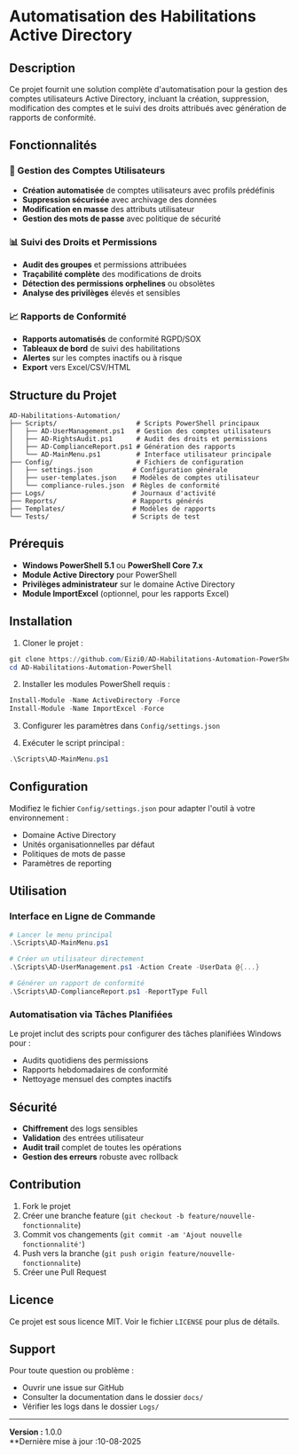 # Automatisation des Habilitations Active Directory

## Description
Ce projet fournit une solution complète d'automatisation pour la gestion des comptes utilisateurs Active Directory, incluant la création, suppression, modification des comptes et le suivi des droits attribués avec génération de rapports de conformité.

## Fonctionnalités

### 🔧 Gestion des Comptes Utilisateurs
- **Création automatisée** de comptes utilisateurs avec profils prédéfinis
- **Suppression sécurisée** avec archivage des données
- **Modification en masse** des attributs utilisateur
- **Gestion des mots de passe** avec politique de sécurité

### 📊 Suivi des Droits et Permissions
- **Audit des groupes** et permissions attribuées
- **Traçabilité complète** des modifications de droits
- **Détection des permissions orphelines** ou obsolètes
- **Analyse des privilèges** élevés et sensibles

### 📈 Rapports de Conformité
- **Rapports automatisés** de conformité RGPD/SOX
- **Tableaux de bord** de suivi des habilitations
- **Alertes** sur les comptes inactifs ou à risque
- **Export** vers Excel/CSV/HTML

## Structure du Projet

```
AD-Habilitations-Automation/
├── Scripts/                    # Scripts PowerShell principaux
│   ├── AD-UserManagement.ps1   # Gestion des comptes utilisateurs
│   ├── AD-RightsAudit.ps1      # Audit des droits et permissions
│   ├── AD-ComplianceReport.ps1 # Génération des rapports
│   └── AD-MainMenu.ps1         # Interface utilisateur principale
├── Config/                     # Fichiers de configuration
│   ├── settings.json          # Configuration générale
│   ├── user-templates.json    # Modèles de comptes utilisateur
│   └── compliance-rules.json  # Règles de conformité
├── Logs/                      # Journaux d'activité
├── Reports/                   # Rapports générés
├── Templates/                 # Modèles de rapports
└── Tests/                     # Scripts de test
```

## Prérequis

- **Windows PowerShell 5.1** ou **PowerShell Core 7.x**
- **Module Active Directory** pour PowerShell
- **Privilèges administrateur** sur le domaine Active Directory
- **Module ImportExcel** (optionnel, pour les rapports Excel)

## Installation

1. Cloner le projet :
```powershell
git clone https://github.com/Eizi0/AD-Habilitations-Automation-PowerShell.git
cd AD-Habilitations-Automation-PowerShell
```

2. Installer les modules PowerShell requis :
```powershell
Install-Module -Name ActiveDirectory -Force
Install-Module -Name ImportExcel -Force
```

3. Configurer les paramètres dans `Config/settings.json`

4. Exécuter le script principal :
```powershell
.\Scripts\AD-MainMenu.ps1
```

## Configuration

Modifiez le fichier `Config/settings.json` pour adapter l'outil à votre environnement :
- Domaine Active Directory
- Unités organisationnelles par défaut
- Politiques de mots de passe
- Paramètres de reporting

## Utilisation

### Interface en Ligne de Commande
```powershell
# Lancer le menu principal
.\Scripts\AD-MainMenu.ps1

# Créer un utilisateur directement
.\Scripts\AD-UserManagement.ps1 -Action Create -UserData @{...}

# Générer un rapport de conformité
.\Scripts\AD-ComplianceReport.ps1 -ReportType Full
```

### Automatisation via Tâches Planifiées
Le projet inclut des scripts pour configurer des tâches planifiées Windows pour :
- Audits quotidiens des permissions
- Rapports hebdomadaires de conformité
- Nettoyage mensuel des comptes inactifs

## Sécurité

- **Chiffrement** des logs sensibles
- **Validation** des entrées utilisateur
- **Audit trail** complet de toutes les opérations
- **Gestion des erreurs** robuste avec rollback

## Contribution

1. Fork le projet
2. Créer une branche feature (`git checkout -b feature/nouvelle-fonctionnalite`)
3. Commit vos changements (`git commit -am 'Ajout nouvelle fonctionnalité'`)
4. Push vers la branche (`git push origin feature/nouvelle-fonctionnalite`)
5. Créer une Pull Request

## Licence

Ce projet est sous licence MIT. Voir le fichier `LICENSE` pour plus de détails.

## Support

Pour toute question ou problème :
- Ouvrir une issue sur GitHub
- Consulter la documentation dans le dossier `docs/`
- Vérifier les logs dans le dossier `Logs/`

---

**Version :** 1.0.0  
**Dernière mise à jour :10-08-2025
